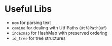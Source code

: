 # Useful Libs

- `nom` for parsing text
- `camino` for dealing with Utf Paths (`Utf8PathBuf`)
- `indexmap` for HashMap with preserved ordering
- `id_tree` for tree structures
